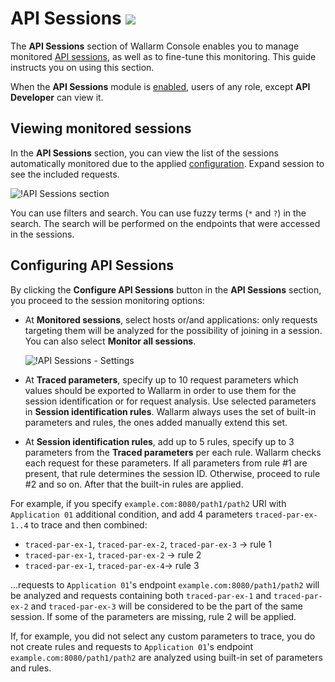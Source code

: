 # API Sessions <a href="../subscription-plans/#subscription-plans"><img src="../../images/api-security-tag.svg" style="border: none;"></a>

The **API Sessions** section of Wallarm Console enables you to manage monitored [API sessions](../about-wallarm/api-sessions.md), as well as to fine-tune this monitoring. This guide instructs you on using this section.

When the **API Sessions** module is [enabled](#enabling-and-configuring-api-sessions), users of any role, except **API Developer** can view it.

## Viewing monitored sessions

In the **API Sessions** section, you can view the list of the sessions automatically monitored due to the applied [configuration](#configuring-api-sessions). Expand session to see the included requests.

![!API Sessions section](../images/api-sessions/api-sessions.png)

You can use filters and search. You can use fuzzy terms (`*` and `?`) in the search. The search will be performed on the endpoints that were accessed in the sessions.

## Configuring API Sessions

By clicking the **Configure API Sessions** button in the **API Sessions** section, you proceed to the session monitoring options:

* At **Monitored sessions**, select hosts or/and applications: only requests targeting them will be analyzed for the possibility of joining in a session. You can also select **Monitor all sessions**.

    ![!API Sessions - Settings](../images/api-sessions/api-sessions-settings.png)

* At **Traced parameters**, specify up to 10 request parameters which values should be exported to Wallarm in order to use them for the session identification or for request analysis. Use selected parameters in **Session identification rules**. Wallarm always uses the set of built-in parameters and rules, the ones added manually extend this set.
* At **Session identification rules**, add up to 5 rules, specify up to 3 parameters from the **Traced parameters** per each rule. Wallarm checks each request for these parameters. If all parameters from rule #1 are present, that rule determines the session ID. Otherwise, proceed to rule #2 and so on. After that the built-in rules are applied.

For example, if you specify `example.com:8080/path1/path2` URI with `Application 01` additional condition, and add 4 parameters `traced-par-ex-1..4` to trace and then combined:

* `traced-par-ex-1`, `traced-par-ex-2`, `traced-par-ex-3` → rule 1
* `traced-par-ex-1`, `traced-par-ex-2` → rule 2
* `traced-par-ex-1`, `traced-par-ex-4`→ rule 3

...requests to `Application 01`'s endpoint `example.com:8080/path1/path2` will be analyzed and requests containing both `traced-par-ex-1` and `traced-par-ex-2` and `traced-par-ex-3` will be considered to be the part of the same session. If some of the parameters are missing, rule 2 will be applied.

If, for example, you did not select any custom parameters to trace, you do not create rules and requests to `Application 01`'s endpoint `example.com:8080/path1/path2` are analyzed using built-in set of parameters and rules.
